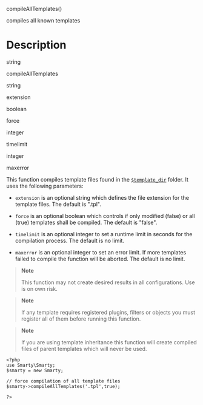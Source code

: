 compileAllTemplates()

compiles all known templates

Description
===========

string

compileAllTemplates

string

extension

boolean

force

integer

timelimit

integer

maxerror

This function compiles template files found in the
[`$template_dir`](#variable.template.dir) folder. It uses the following
parameters:

-   `extension` is an optional string which defines the file extension
    for the template files. The default is \".tpl\".

-   `force` is an optional boolean which controls if only modified
    (false) or all (true) templates shall be compiled. The default is
    \"false\".

-   `timelimit` is an optional integer to set a runtime limit in seconds
    for the compilation process. The default is no limit.

-   `maxerror` is an optional integer to set an error limit. If more
    templates failed to compile the function will be aborted. The
    default is no limit.

> **Note**
>
> This function may not create desired results in all configurations.
> Use is on own risk.

> **Note**
>
> If any template requires registered plugins, filters or objects you
> must register all of them before running this function.

> **Note**
>
> If you are using template inheritance this function will create
> compiled files of parent templates which will never be used.


    <?php
    use Smarty\Smarty;
    $smarty = new Smarty;

    // force compilation of all template files
    $smarty->compileAllTemplates('.tpl',true);

    ?>

        
